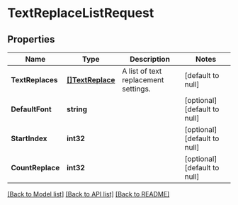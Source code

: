 # TextReplaceListRequest

## Properties
Name | Type | Description | Notes
------------ | ------------- | ------------- | -------------
**TextReplaces** | [**[]TextReplace**](TextReplace.md) | A list of text replacement settings. | [default to null]
**DefaultFont** | **string** |  | [optional] [default to null]
**StartIndex** | **int32** |  | [optional] [default to null]
**CountReplace** | **int32** |  | [optional] [default to null]

[[Back to Model list]](../README.md#documentation-for-models) [[Back to API list]](../README.md#documentation-for-api-endpoints) [[Back to README]](../README.md)


